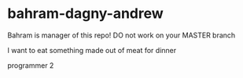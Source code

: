 # bahram-dagny-andrew

Bahram is manager of this repo! DO not work on your MASTER branch


I want to eat something made out of meat for dinner


programmer 2